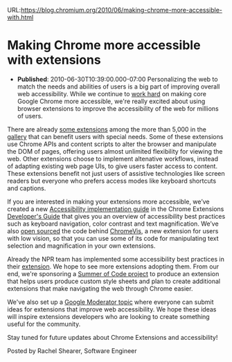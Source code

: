 URL:https://blog.chromium.org/2010/06/making-chrome-more-accessible-with.html
# Making Chrome more accessible with extensions
- **Published**: 2010-06-30T10:39:00.000-07:00
Personalizing the web to match the needs and abilities of users is a big part of improving overall web accessibility. While we continue to [work hard](http://dev.chromium.org/developers/design-documents/accessibility) on making core Google Chrome more accessible, we're really excited about using browser extensions to improve the accessibility of the web for millions of users.  
  
There are already [some extensions](https://chrome.google.com/extensions/featured/accessibility) among the more than 5,000 in the [gallery](https://chrome.google.com/extensions) that can benefit users with special needs. Some of these extensions use Chrome APIs and content scripts to alter the browser and manipulate the DOM of pages, offering users almost unlimited flexibility for viewing the web. Other extensions choose to implement altenative workflows, instead of adapting existing web page UIs, to give users faster access to content. These extensions benefit not just users of assistive technologies like screen readers but everyone who prefers access modes like keyboard shortcuts and captions.  
  
If you are interested in making your extensions more accessible, we’ve created a new [Accessibility implementation guide](http://code.google.com/chrome/extensions/a11y.html) in the Chrome Extensions [Developer's Guide](http://code.google.com/chrome/extensions/devguide.html) that gives you an overview of accessibility best practices such as keyboard navigation, color contrast and text magnification. We’ve also [open sourced](http://code.google.com/p/google-axs-chrome/) the code behind [ChromeVis](https://chrome.google.com/extensions/detail/halnfobaneppemjnonmmhngbfifnafgd), a new extension for users with low vision, so that you can use some of its code for manipulating text selection and magnification in your own extensions.  
  
  
  
Already the NPR team has implemented some accessibility best practices in their [extension](https://chrome.google.com/extensions/detail/hcamfjcklnmlbokoackecfjidfjafgog). We hope to see more extensions adopting them. From our end, we're sponsoring a [Summer of Code project](http://github.com/ankit/stylebot) to produce an extension that helps users produce custom style sheets and plan to create additional extensions that make navigating the web through Chrome easier.  
  
We've also set up a [Google Moderator topic](http://www.google.com/moderator/#16/e=145cf) where everyone can submit ideas for extensions that improve web accessibility. We hope these ideas will inspire extensions developers who are looking to create something useful for the community.  
  
Stay tuned for future updates about Chrome Extensions and accessibility!  
  
Posted by Rachel Shearer, Software Engineer 